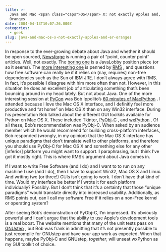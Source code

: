 ```yaml
---
title: >-
  Java and Mac <span class="caps">OS</span> X: not exactly Apples and, er,
  Oranges
date: 2004-04-13T10:07:26.000Z
categories:
  - geek
slug: java-and-mac-os-x-not-exactly-apples-and-er-oranges
---
```

In response to the ever-growing debate about Java and whether it should be open sourced, [Newsforge][1]  is running a pair of “point, counter point” articles. Well, not exactly. The [boring one][2]  is a JavaLobby position piece (or so it seems). The [more interesting one][3]  is penned by [<span class="caps">RMS</span>][4] , and questions how free software can really be if it relies on (nay, requires) non-free dependencies such as the Sun of <span class="caps">IBM</span> <span class="caps">JRE</span>. I don’t always agree with <span class="caps">RMS</span>. In fact, it’s possible I disagree with him more often than not. However, in this situation he does an excellent job of articulating something that’s been bouncing around in my head lately. But not about Java. One of the more interesting session at [PyCon][5]  was Bob Ippolito’s [60 minutes of MacPython][6] . I attended because I love the Mac <span class="caps">OS</span> X interface, and I definitly feel more productive and “at home” on Mac <span class="caps">OS</span> X than on any Win32 interface. During his presentation Bob talked about the different <span class="caps">GUI</span> toolkits available for Python on Mac <span class="caps">OS</span> X. These included Tkinter, [PyObj-C][7] , and [wxPython][8] . Of all these, Bob’s recommendation was PyObj-C. When asked by an audience member which he would recommend for building cross-platform interfaces, Bob responded (wrongly, in my opinion) that the Mac <span class="caps">OS</span> X interface has unique paradigms that don’t translate well to other platforms, and therefore you should use PyObj-C for Mac <span class="caps">OS</span> X and something else for any other [inferior] platform you might want to support. I paraphrasing, but I think I’ve got it mostly right. This is where <span class="caps">RMS</span>’s argument about Java comes in.

If I want to write Free Software (and I do) and I want to to run on any machine I use (and I do), then I have to support Win32, Mac <span class="caps">OS</span> X and Linux. And writing two (or three!) GUIs isn’t going to work. I don’t have that kind of time. Would my interface be better if I wrote it for each platform individually? Possibly. But I don’t think that it’s a certainty that those “unique paradigms” would translate directly into increased usability. Additionally, as <span class="caps">RMS</span> points out, can I call my software Free if it relies on a non-Free kernel or operating system?

After seeing Bob’s demonstration of PyObj-C, I’m impressed. It’s obviously powerful and I can’t argue that the ability to use Apple’s development tools is a real boost. The website mentions that many of the unit tests pass on [GNUstep][9] , but Bob was frank in admitting that it’s not presently possible to just recompile for GNUstep and have your app work as expected. When that happens, maybe PyObj-C and GNUstep, _together_, will unseat wxPython as my <span class="caps">GUI</span> toolkit of choice.



 [1]: http://newsforge.com
 [2]: http://programming.newsforge.com/programming/04/04/08/0524247.shtml?tid=54
 [3]: http://programming.newsforge.com/programming/04/04/07/2021242.shtml
 [4]: http://www.stallman.org/
 [5]: http://pycon.org
 [6]: http://www.python.org/pycon/dc2004/papers/32/
 [7]: http://pyobjc.sourceforge.net/
 [8]: http://wxpython.org
 [9]: http://gnustep.org
